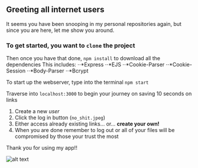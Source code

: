 ## Greeting all internet users

It seems you have been snooping in my personal repositories again, but since you are here, let me show you around.

### To get started, you want to `clone` the project

Then once you have that done, ``npm install`` to download all the dependencies
This includes:
⋅⋅*Express
⋅⋅*EJS
⋅⋅*Cookie-Parser
⋅⋅*Cookie-Session
⋅⋅*Body-Parser
⋅⋅*Bcrypt

To start up the webserver, type into the terminal `npm start` 

Traverse into `localhost:3000` to begin your journey on saving 10 seconds on links
1. Create a new *user*
2. Click the log in button (`no_shit.jpeg`)
3. Either access already existing links... or... **create your own!**
4. When you are done remember to log out or all of your files will be compromised by those your trust the most

Thank you for using my app!! 

![alt text](https://banner2.kisspng.com/20180405/vrw/kisspng-cute-kitten-american-shorthair-cuteness-puppy-kitten-5ac5bbcec32015.7385282715229081107992.jpg "Cute kitty")
